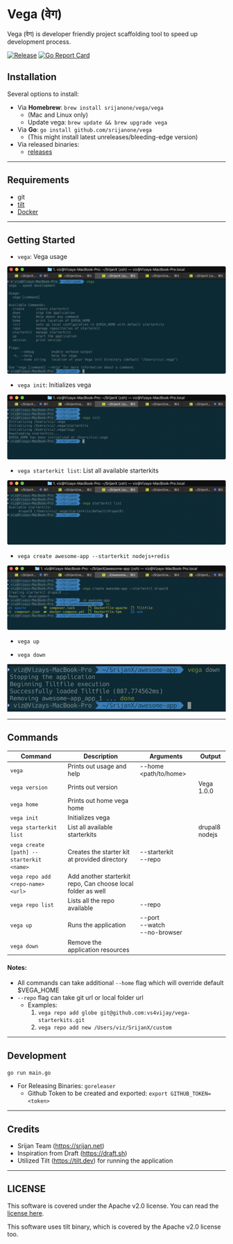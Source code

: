 # Vega (वेग)

Vega (वेग) is developer friendly project scaffolding tool to speed up development process.

[![Release](https://github.com/srijanone/vega/workflows/Release/badge.svg)](https://github.com/srijanone/vega/releases)
[![Go Report Card](https://goreportcard.com/badge/github.com/srijanone/vega)](https://goreportcard.com/report/github.com/srijanone/vega)

## Installation

Several options to install:

- Via **Homebrew**: `brew install srijanone/vega/vega`
  - (Mac and Linux only)
  - Update vega: `brew update && brew upgrade vega` 
- Via **Go**: `go install github.com/srijanone/vega`
  - (This might install latest unreleases/bleeding-edge version)
- Via released binaries:
  - [releases](https://github.com/srijanone/vega/releases)

---

## Requirements

- git
- [tilt](https://docs.tilt.dev/install.html)
- [Docker](https://docs.docker.com/install/)

---

## Getting Started

- `vega`: Vega usage

![vega usage](_screenshots/vega_usage.png)

- `vega init`: Initializes vega

![vega init](_screenshots/vega_init.png)

- `vega starterkit list`: List all available starterkits

![vega starterkit list](_screenshots/vega_starterkit_list.png)

- `vega create awesome-app --starterkit nodejs+redis`

![vega create](_screenshots/vega_create.png)

- `vega up`

- `vega down`

![vega down](_screenshots/vega_down.png)

---

## Commands

| Command                                      | Description                                                                           | Arguments                                       | Output     |
| -------------------------------------------- | ------------------------------------------------------------------------------------- | ----------------------------------------------- | ---------- |
| `vega`                                         | Prints out usage and help                                                             | \--home <path/to/home>                          |            |
| `vega version`                                 | Prints out version                                                                    |                                                 | Vega 1.0.0 |
| `vega home`                                    | Prints out home vega home                                                             |                                                 |            |
| `vega init`                                    | Initializes vega                                                                      |                                                 |            |
| `vega starterkit list`                         | List all available starterkits                                                        |                                                 | drupal8<br>nodejs    |
| `vega create [path] --starterkit <name>`       | Creates the starter kit at provided directory                                         | \--starterkit <name><br>\--repo <repo>          |            |
| `vega repo add <repo-name> <url>`              | Add another starterkit repo, Can choose local folder as well                          |                                                 |            |
| `vega repo list`                               | Lists all the repo available                                                          | \--repo <repo>                                  |            |
| `vega up`                                      | Runs the application                                                                  | \--port <log-port><br>\--watch<br>\--no-browser |            |
| `vega down`                                    | Remove the application resources                                                      |                                                 |            |

#### Notes:
- All commands can take additional `--home` flag which will override default $VEGA_HOME
- `--repo` flag can take git url or local folder url
  - Examples:
    1. `vega repo add globe git@github.com:vs4vijay/vega-starterkits.git`
    2. `vega repo add new /Users/viz/SrijanX/custom`

---

## Development
`go run main.go`

- For Releasing Binaries: `goreleaser`
  - Github Token to be created and exported: `export GITHUB_TOKEN=<token>`

---

## Credits

- Srijan Team (https://srijan.net)
- Inspiration from Draft (https://draft.sh)
- Utilized Tilt (https://tilt.dev) for running the application 

---

## LICENSE

This software is covered under the Apache v2.0 license. You can read the [license here](LICENSE).

This software uses tilt binary, which is covered by the Apache v2.0 license too.